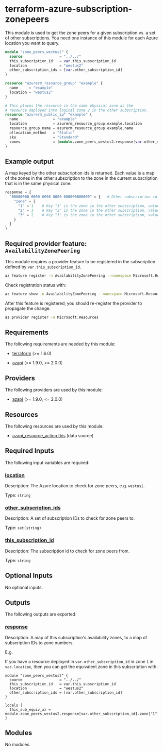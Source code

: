<!-- BEGIN_TF_DOCS -->
# terraform-azure-subscription-zonepeers

This module is used to get the zone peers for a given subscription vs. a set of other subscriptions.
You need one instance of this module for each Azure location you want to query.

```terraform
module "zone_peers_westus2" {
  source                 = "../../"
  this_subscription_id   = var.this_subscription_id
  location               = "westus2"
  other_subscription_ids = [var.other_subscription_id]
}

resource "azurerm_resource_group" "example" {
  name     = "example"
  location = "westus2"
}

# This places the resource in the same physical zone as the
# resource deployed into logical zone 2 in the other subscription.
resource "azurerm_public_ip" "example" {
  name                = "example"
  location            = azurerm_resource_group.example.location
  resource_group_name = azurerm_resource_group.example.name
  allocation_method   = "Static"
  sku                 = "Standard"
  zones               = [module.zone_peers_westus2.response[var.other_subscription_id].zone["2"]]
}
```

## Example output

A map keyed by the other subscription ids is returned. Each value is a map of the zones in the other subscription to the zone in the current subscription that is in the same physical zone.

```terraform
response = {
  "00000000-0000-0000-0000-000000000000" = {   # Other subscription id
    "zone" = {
      "1" = 1    # Key "1" is the zone in the other subscription, value `1` is the zone in the current subscription
      "2" = 3    # Key "2" is the zone in the other subscription, value `3` is the zone in the current subscription
      "3" = 2    # Key "3" is the zone in the other subscription, value `2` is the zone in the current subscription
    }
  }
}
```

## Required provider feature: `AvailabilityZonePeering`

This module requires a provider feature to be registered in the subscription defined by `var.this_subscription_id`.

```bash
az feature register -n AvailabilityZonePeering --namespace Microsoft.Resources
```

Check registration status with:

```bash
az feature show -n AvailabilityZonePeering --namespace Microsoft.Resources
```

After this feature is registered, you should re-register the provider to propagate the change.

```bash
az provider register -n Microsoft.Resources
```

<!-- markdownlint-disable MD033 -->
## Requirements

The following requirements are needed by this module:

- <a name="requirement_terraform"></a> [terraform](#requirement\_terraform) (>= 1.6.0)

- <a name="requirement_azapi"></a> [azapi](#requirement\_azapi) (>= 1.9.0, <= 2.0.0)

## Providers

The following providers are used by this module:

- <a name="provider_azapi"></a> [azapi](#provider\_azapi) (>= 1.9.0, <= 2.0.0)

## Resources

The following resources are used by this module:

- [azapi_resource_action.this](https://registry.terraform.io/providers/Azure/azapi/latest/docs/data-sources/resource_action) (data source)

<!-- markdownlint-disable MD013 -->
## Required Inputs

The following input variables are required:

### <a name="input_location"></a> [location](#input\_location)

Description: The Azure location to check for zone peers, e.g. `westus2`.

Type: `string`

### <a name="input_other_subscription_ids"></a> [other\_subscription\_ids](#input\_other\_subscription\_ids)

Description: A set of subscription IDs to check for zone peers to.

Type: `set(string)`

### <a name="input_this_subscription_id"></a> [this\_subscription\_id](#input\_this\_subscription\_id)

Description: The subscription id to check for zone peers from.

Type: `string`

## Optional Inputs

No optional inputs.

## Outputs

The following outputs are exported:

### <a name="output_response"></a> [response](#output\_response)

Description: A map of this subscription's availability zones, to a map of subscription IDs to zone numbers.

E.g.

If you have a resource deployed in `var.other_subscription_id` in zone `1` in `var.location`, then you can get the equivalent zone in this subscription with:

```hcl
module "zone_peers_westus2" {
  source                 = "../../"
  this_subscription_id   = var.this_subscription_id
  location               = "westus2"
  other_subscription_ids = [var.other_subscription_id]
}

locals {
  this_sub_equiv_az = module.zone_peers_westus2.response[var.other_subscription_id].zone["1"]
}
```

## Modules

No modules.


<!-- END_TF_DOCS -->